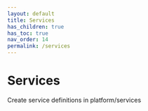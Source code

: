 ```yaml
---
layout: default
title: Services
has_children: true
has_toc: true
nav_order: 14
permalink: /services
---
```


# Services

Create service definitions in platform/services